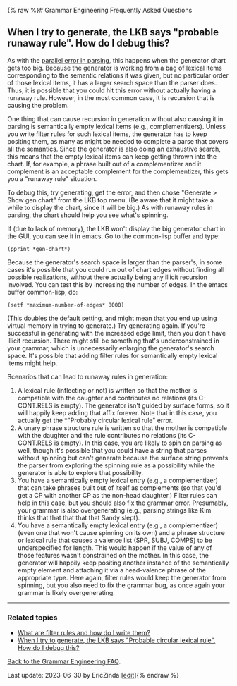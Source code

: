 {% raw %}# Grammar Engineering Frequently Asked Questions

## When I try to generate, the LKB says "probable runaway rule". How do I debug this?

As with the [parallel error in parsing](https://delph-in.github.io/docs/matrix/GeFaqRunawayRule1), this happens
when the generator chart gets too big. Because the generator is working
from a bag of lexical items corresponding to the semantic relations it
was given, but no particular order of those lexical items, it has a
larger search space than the parser does. Thus, it is possible that you
could hit this error without actually having a runaway rule. However, in
the most common case, it is recursion that is causing the problem.

One thing that can cause recursion in generation without also causing it
in parsing is semantically empty lexical items (e.g., complementizers).
Unless you write filter rules for such lexical items, the generator has
to keep positing them, as many as might be needed to complete a parse
that covers all the semantics. Since the generator is also doing an
exhaustive search, this means that the empty lexical items can keep
getting thrown into the chart. If, for example, a phrase built out of a
complementizer and it complement is an acceptable complement for the
complementizer, this gets you a "runaway rule" situation.

To debug this, try generating, get the error, and then chose "Generate
&gt; Show gen chart" from the LKB top menu. (Be aware that it might take
a while to display the chart, since it will be big.) As with runaway
rules in parsing, the chart should help you see what's spinning.

If (due to lack of memory), the LKB won't display the big generator
chart in the GUI, you can see it in emacs. Go to the common-lisp buffer
and type:

    (pprint *gen-chart*)

Because the generator's search space is larger than the parser's, in
some cases it's possible that you could run out of chart edges without
finding all possible realizations, without there actually being any
illicit recursion involved. You can test this by increasing the number
of edges. In the emacs buffer common-lisp, do:

    (setf *maximum-number-of-edges* 8000)

(This doubles the default setting, and might mean that you end up using
virtual memory in trying to generate.) Try generating again. If you're
successful in generating with the increased edge limit, then you don't
have illicit recursion. There might still be something that's
underconstrained in your grammar, which is unnecessarily enlarging the
generator's search space. It's possible that adding filter rules for
semantically empty lexical items might help.

Scenarios that can lead to runaway rules in generation:

1. A lexical rule (inflecting or not) is written so that the mother is
compatible with the daughter and contributes no relations (its
C-CONT.RELS is empty). The generator isn't guided by surface forms,
so it will happily keep adding that affix forever. Note that in this
case, you actually get the \*"Probably circular lexical rule" error.
2. A unary phrase structure rule is written so that the mother is
compatible with the daughter and the rule contributes no relations
(its C-CONT.RELS is empty). In this case, you are likely to spin on
parsing as well, though it's possible that you could have a string
that parses without spinning but can't generate because the surface
string prevents the parser from exploring the spinning rule as a
possibility while the generator is able to explore that possibility.
3. You have a semantically empty lexical entry (e.g., a complementizer)
that can take phrases built out of itself as complements (so that
you'd get a CP with another CP as the non-head daughter.) Filter
rules can help in this case, but you should also fix the grammar
error. Presumably, your grammar is also overgenerating (e.g.,
parsing strings like Kim thinks that that that that that Sandy
slept).
4. You have a semantically empty lexical entry (e.g., a complementizer)
(even one that won't cause spinning on its own) and a phrase
structure or lexical rule that causes a valence list (SPR, SUBJ,
COMPS) to be underspecified for length. This would happen if the
value of any of those features wasn't constrained on the mother. In
this case, the generator will happily keep positing another instance
of the semantically empty element and attaching it via a
head-valence phrase of the appropriate type. Here again, filter
rules would keep the generator from spinning, but you also need to
fix the grammar bug, as once again your grammar is likely
overgenerating.

* * *

### Related topics

- [What are filter rules and how do I write them?](/GeFaqFilterRules)
- [When I try to generate, the LKB says "Probable circular lexical
rule". How do I debug this?](https://delph-in.github.io/docs/matrix/GeFaqCircularLexRule)

[Back to the Grammar Engineering FAQ](https://delph-in.github.io/docs/matrix/GrammarEngineeringFAQ).

Last update: 2023-06-30 by EricZinda [[edit](https://github.com/delph-in/docs/wiki/GeFaqRunawayRule2/_edit)]{% endraw %}